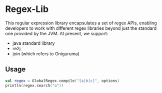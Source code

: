 # Regex-Lib

This regular expression library encapsulates a set of regex APIs, enabling developers to work with different regex libraries beyond just the standard one provided by the JVM.
At present, we support:

- java standard library
- re2j
- join (which refers to Oniguruma)

## Usage

```kotlin
val regex = GlobalRegex.compile("[a|b|c]", options)
println(regex.search("a"))
```